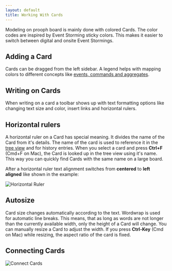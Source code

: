 ```yaml
---
layout: default
title: Working With Cards
---
```


Modeling on prooph board is mainly done with colored Cards. The color codes are inspired by Event Storming sticky colors. This makes it easier to switch between digital and onsite Event Stormings.

## Adding a Card
Cards can be dragged from the left sidebar. A legend helps with mapping colors to different concepts like [events, commands and aggregates]({{site.baseurl}}/event_storming/basic-concepts.html).

## Writing on Cards

When writing on a card a toolbar shows up with text formatting options like changing text size and color, insert links and horizontal rulers.

## Horizontal rulers
A horizontal ruler on a Card has special meaning.
It divides the name of the Card from it's details.
The name of the card is used to reference it in the [tree view]({{site.baseurl}}/board_workspace/Tree-View.html) and for history entries.
When you select a card and press **Ctrl+F** (Cmd+F on Mac), the Card is looked up in the tree view using it's name.
This way you can quickly find Cards with the same name on a large board.

After a horizontal ruler text alignment switches from **centered** to **left aligned** like shown in the example:

<img src="{{site.baseurl}}/assets/images/hr_and_lookup.gif" alt="Horizontal Ruler" />

## Autosize

Card size changes automatically according to the text.
Wordwrap is used for automatic line breaks. This means, that as long as words are not longer than the currently available width, only the height of a Card will change.
You can manually resize a Card to adjust the width. If you press **Ctrl-Key** (Cmd on Mac) while resizing, the aspect ratio of the card is fixed.

## Connecting Cards

<img src="{{site.baseurl}}/assets/images/connect.gif" alt="Connect Cards" />
